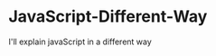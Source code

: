                                                                                                                                                                     
# JavaScript-Different-Way
I'll explain javaScript in a different way       
  









